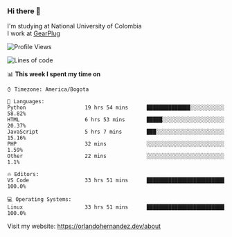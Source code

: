 ### Hi there 👋


<!--**AR4Z/AR4Z** is a ✨ _special_ ✨ repository because its `README.md` (this file) appears on your GitHub profile.

Here are some ideas to get you started:-->
I'm studying at National University of Colombia
<br>
I work at <a href="https://gearplug.io/en/">GearPlug</a>
<br>

<!--START_SECTION:waka-->
![Profile Views](http://img.shields.io/badge/Profile%20Views-24-blue)

![Lines of code](https://img.shields.io/badge/From%20Hello%20World%20I've%20written-20.0%20million%20Lines%20of%20code-blue)

📊 **This week I spent my time on** 

```text
⌚︎ Timezone: America/Bogota

💬 Languages: 
Python                   19 hrs 54 mins      ██████████████░░░░░░░░░░░   58.82% 
HTML                     6 hrs 53 mins       █████░░░░░░░░░░░░░░░░░░░░   20.37% 
JavaScript               5 hrs 7 mins        ███░░░░░░░░░░░░░░░░░░░░░░   15.16% 
PHP                      32 mins             ░░░░░░░░░░░░░░░░░░░░░░░░░   1.59% 
Other                    22 mins             ░░░░░░░░░░░░░░░░░░░░░░░░░   1.1%

🔥 Editors: 
VS Code                  33 hrs 51 mins      █████████████████████████   100.0%

💻 Operating Systems: 
Linux                    33 hrs 51 mins      █████████████████████████   100.0%

```


<!--END_SECTION:waka-->


Visit my website: https://orlandohernandez.dev/about


